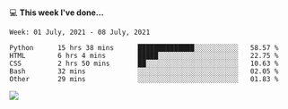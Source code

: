 💻 **This week I've done...**

<!--START_SECTION:waka-->
```text
Week: 01 July, 2021 - 08 July, 2021

Python      15 hrs 38 mins      ██████████████░░░░░░░░░░░   58.57 % 
HTML        6 hrs 4 mins        █████░░░░░░░░░░░░░░░░░░░░   22.75 % 
CSS         2 hrs 50 mins       ██░░░░░░░░░░░░░░░░░░░░░░░   10.63 % 
Bash        32 mins             ░░░░░░░░░░░░░░░░░░░░░░░░░   02.05 % 
Other       29 mins             ░░░░░░░░░░░░░░░░░░░░░░░░░   01.83 %
```
<!--END_SECTION:waka-->

![](https://hits.seeyoufarm.com/api/count/incr/badge.svg?url=https%3A%2F%2Fgithub.com%2Fkuanhungchen&count_bg=%2379C83D&title_bg=%23555555&icon=github.svg&icon_color=%23E7E7E7&title=hits&edge_flat=false)
